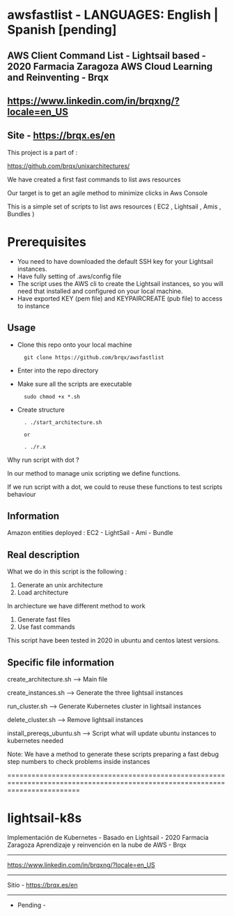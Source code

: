 # awsfastlist    - LANGUAGES: English | Spanish [pending]
AWS Client Command List - Lightsail based - 2020 Farmacia Zaragoza
AWS Cloud Learning and Reinventing - Brqx 
--------------------------------------------------------------------------------------------
https://www.linkedin.com/in/brqxng/?locale=en_US
--------------------------------------------------------------------------------------------
Site - https://brqx.es/en
--------------------------------------------------------------------------------------------
This project is a part of : 

https://github.com/brqx/unixarchitectures/

We have created a first fast commands to list aws resources

Our target is to get an agile method to minimize clicks in Aws Console

This is a simple set of scripts to list aws resources ( EC2 , Lightsail , Amis , Bundles )

# Prerequisites

* You need to have downloaded the default SSH key for your Lightsail instances.
* Have fully setting of .aws/config file
* The script uses the AWS cli to create the Lightsail instances, so you will need that installed and configured on your local machine. 
* Have exported KEY (pem file) and KEYPAIRCREATE (pub file) to access to instance

## Usage

* Clone this repo onto your local machine

        git clone https://github.com/brqx/awsfastlist

* Enter into the repo directory

* Make sure all the scripts are executable

        sudo chmod +x *.sh

* Create structure

        . ./start_architecture.sh 
        
        or
        
        . ./r.x
        
Why run script with dot ? 

In our method to manage unix scripting we define functions. 

If we run script with a dot, we could to reuse these functions to test scripts behaviour

## Information

Amazon entities deployed : EC2 - LightSail - Ami - Bundle

## Real description 

What we do in this script is the following : 

1. Generate an unix architecture
2. Load architecture

In archiecture we have different method to work

1. Generate fast files
2. Use fast commands 

This script have been tested in 2020 in ubuntu and centos latest versions.

## Specific file information

create_architecture.sh         --> Main file

create_instances.sh       --> Generate the three lightsail instances

run_cluster.sh            --> Generate Kubernetes cluster in lightsail instances

delete_cluster.sh         --> Remove lightsail instances

install_prereqs_ubuntu.sh --> Script what will update ubuntu instances to kubernetes needed

Note: We have a method to generate these scripts preparing a fast debug step numbers to check problems inside instances

==============================================================================================================================

# lightsail-k8s
Implementación de Kubernetes - Basado en Lightsail - 2020 Farmacia Zaragoza
Aprendizaje y reinvención en la nube de AWS - Brqx
-------------------------------------------------- ------------------------------------------
https://www.linkedin.com/in/brqxng/?locale=en_US
-------------------------------------------------- ------------------------------------------
Sitio - https://brqx.es/en
-------------------------------------------------- ------------------------------------------

- Pending - 
